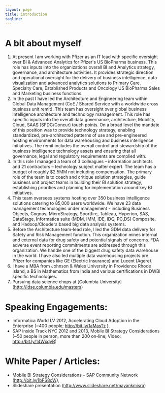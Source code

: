 ```yaml
---
layout: page
title: introduction
tagline: 
---
```

# A bit about myself

1. At present I am working with Pfizer as an IT lead with specific oversight over BI & Advanced Analytics for Pfizer's US BioPharma business.  This role has inputs into the organizations overall BI and Analytics strategy, governance, and architecture activities.  It provides strategic direction and operational oversight for the delivery of business intelligence, data visualization and advanced analytics solutions to Primary Care, Specialty Care, Established Products and Oncology US BioPharma Sales and Marketing business functions. 
1. In the past I have led the Architecture and Engineering team within Global Data Management (CoE / Shared Service with a worldwide cross business unit remit).  This team has  oversight over global business intelligence architecture and technology management.  This role has specific inputs into the overall data governance, architecture, Mobility, Cloud, SAAS (SFDC/Concur) touch points.  On a broad level the mandate of this position was to provide technology strategy, enabling standardized, pre-architected patterns of use and pre-engineered hosting environments for data warehousing and business intelligence initiatives. The remit includes the overall control and stewardship of the business intelligence technology assets and ensuring that all governance, legal and regulatory requirements are complied with.
1. In this role I managed a team of 3 colleagues – information architects and 21 contractors – technology subject matter expert. The team has a budget of roughly $2.5MM not including compensation. The primary role of the team is to coach and critique solution strategies, guide business unit project teams in building their BI solution strategy, establishing priorities and planning for implementation around key BI initiatives.
1. This team oversees systems hosting over 350 business intelligence solutions catering to 85,000 users worldwide. We have 23 data management technologies under management - including Business Objects, Cognos, MicroStrategy, Sportfire, Tableau, Hyperion, SAS, DataStage, Informatica suite (MDM, IMM, IDE, IDQ, PC,DS) Composite, and Hadoop/Cloudera based big data analysis systems. 
1. Before the Architecture team-lead role, I led the GDM data delivery for Safety and Risk Management function.  This organization mines internal and external data for drug safety and potential signals of concerns.  FDA adverse event reporting commitments are addressed through this organization.  We handle one of the biggest drug safety data warehouse in the world.   I have also led multiple data warehousing projects pre Pfizer for companies like GE (Electric Insurance) and Lucent (Agere). 
1. I have a MBA from Johnson & Wales University in Providence Rhode Island, a BS in Mathematics from India and various certifications in DWBI specific technologies. 
1. Pursuing data science chops at [Columbia University] (http://idse.columbia.edu/masters)

# Speaking Engagements:
- Informatica World LV 2012, Accelerating Cloud Adoption in the Enterprise (~400 people; http://bit.ly/1aMasTz ),
- SAP inside Track NYC 2012 and 2013, Mobile BI Strategy Considerations (~50 people in person, more than 200 on-line; Video: http://bit.ly/14WxdyB)

# White Paper / Articles:
- Mobile BI Strategy Considerations – SAP Community Network (http://bit.ly/1bFS8cW), 
- Slideshare presentation (http://www.slideshare.net/mayankmisra)
